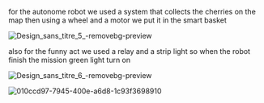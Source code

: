 for the autonome robot we used a system that collects the cherries on the map then using a wheel and a motor we put it in the smart 
basket 

![Design_sans_titre_5_-removebg-preview](https://github.com/Cheeth5/EUROBOT2023/assets/117034442/3168d31a-f2e9-491e-9438-689e24755a95)

also for the funny act we used a relay and a strip light so when the robot finish the mission green light turn on

![Design_sans_titre_6_-removebg-preview](https://github.com/Cheeth5/EUROBOT2023/assets/117034442/c9c31044-a5a6-4f2a-ac4a-929eca23aafc)


![010ccd97-7945-400e-a6d8-1c93f3698910](https://github.com/Cheeth5/EUROBOT2023/assets/117034442/a8635772-5e9b-45bb-a47e-e157177871ab)
